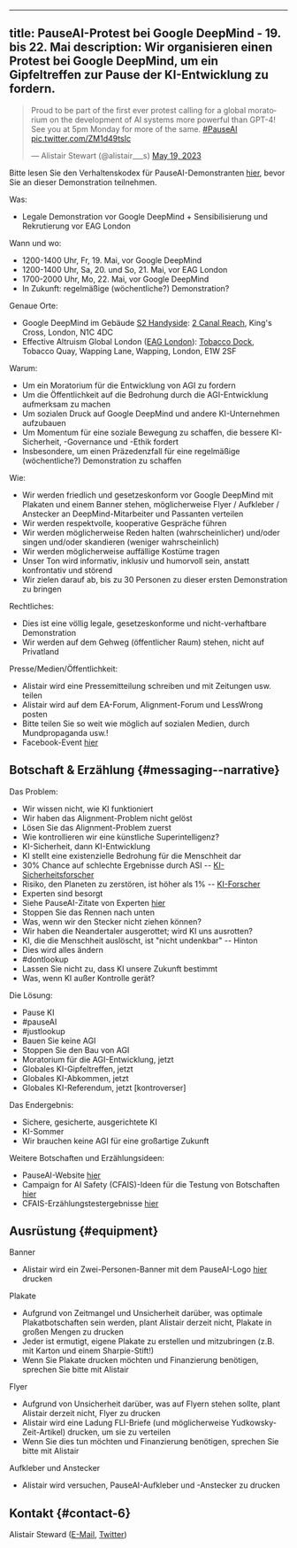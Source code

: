 

---
title: PauseAI-Protest bei Google DeepMind - 19. bis 22. Mai
description: Wir organisieren einen Protest bei Google DeepMind, um ein Gipfeltreffen zur Pause der KI-Entwicklung zu fordern.
---

<script>
    import WidgetConsent from '$lib/components/widget-consent/WidgetConsent.svelte'
</script>

<WidgetConsent>
<div>
<blockquote class="twitter-tweet"><p lang="en" dir="ltr">Proud to be part of the first ever protest calling for a global moratorium on the development of AI systems more powerful than GPT-4! See you at 5pm Monday for more of the same. <a href="https://twitter.com/hashtag/PauseAI?src=hash&amp;ref_src=twsrc%5Etfw">#PauseAI</a> <a href="https://t.co/ZM1d49tsIc">pic.twitter.com/ZM1d49tsIc</a></p>&mdash; Alistair Stewart (@alistair___s) <a href="https://twitter.com/alistair___s/status/1659559271351058433?ref_src=twsrc%5Etfw">May 19, 2023</a></blockquote> <script async src="https://platform.twitter.com/widgets.js" charset="utf-8"></script>
</div>
</WidgetConsent>

Bitte lesen Sie den Verhaltenskodex für PauseAI-Demonstranten [hier](https://pauseai.info/protesters-code-of-conduct), bevor Sie an dieser Demonstration teilnehmen.

Was:

- Legale Demonstration vor Google DeepMind + Sensibilisierung und Rekrutierung vor EAG London

Wann und wo:

- 1200-1400 Uhr, Fr, 19. Mai, vor Google DeepMind
- 1200-1400 Uhr, Sa, 20. und So, 21. Mai, vor EAG London
- 1700-2000 Uhr, Mo, 22. Mai, vor Google DeepMind
- In Zukunft: regelmäßige (wöchentliche?) Demonstration?

Genaue Orte:

- Google DeepMind im Gebäude [S2 Handyside](https://www.kingscross.co.uk/s2-handyside): [2 Canal Reach](https://goo.gl/maps/HEA1pvEQJRfmymiEA?coh=178571&entry=tt), King's Cross, London, N1C 4DC
- Effective Altruism Global London ([EAG London](https://www.effectivealtruism.org/ea-global/events/ea-global-london-2023)): [Tobacco Dock](https://goo.gl/maps/MfVJ6Exfv7B1NbcL6?coh=178571&entry=tt), Tobacco Quay, Wapping Lane, Wapping, London, E1W 2SF

Warum:

- Um ein Moratorium für die Entwicklung von AGI zu fordern
- Um die Öffentlichkeit auf die Bedrohung durch die AGI-Entwicklung aufmerksam zu machen
- Um sozialen Druck auf Google DeepMind und andere KI-Unternehmen aufzubauen
- Um Momentum für eine soziale Bewegung zu schaffen, die bessere KI-Sicherheit, -Governance und -Ethik fordert
- Insbesondere, um einen Präzedenzfall für eine regelmäßige (wöchentliche?) Demonstration zu schaffen

Wie:

- Wir werden friedlich und gesetzeskonform vor Google DeepMind mit Plakaten und einem Banner stehen, möglicherweise Flyer / Aufkleber / Anstecker an DeepMind-Mitarbeiter und Passanten verteilen
- Wir werden respektvolle, kooperative Gespräche führen
- Wir werden möglicherweise Reden halten (wahrscheinlicher) und/oder singen und/oder skandieren (weniger wahrscheinlich)
- Wir werden möglicherweise auffällige Kostüme tragen
- Unser Ton wird informativ, inklusiv und humorvoll sein, anstatt konfrontativ und störend
- Wir zielen darauf ab, bis zu 30 Personen zu dieser ersten Demonstration zu bringen

Rechtliches:

- Dies ist eine völlig legale, gesetzeskonforme und nicht-verhaftbare Demonstration
- Wir werden auf dem Gehweg (öffentlicher Raum) stehen, nicht auf Privatland

Presse/Medien/Öffentlichkeit:

- Alistair wird eine Pressemitteilung schreiben und mit Zeitungen usw. teilen
- Alistair wird auf dem EA-Forum, Alignment-Forum und LessWrong posten
- Bitte teilen Sie so weit wie möglich auf sozialen Medien, durch Mundpropaganda usw.!
- Facebook-Event [hier](https://fb.me/e/Tc3BBimH)

## Botschaft & Erzählung {#messaging--narrative}

Das Problem:

- Wir wissen nicht, wie KI funktioniert
- Wir haben das Alignment-Problem nicht gelöst
- Lösen Sie das Alignment-Problem zuerst
- Wie kontrollieren wir eine künstliche Superintelligenz?
- KI-Sicherheit, dann KI-Entwicklung
- KI stellt eine existenzielle Bedrohung für die Menschheit dar
- 30% Chance auf schlechte Ergebnisse durch ASI -- [KI-Sicherheitsforscher](https://pauseai.info/xrisk)
- Risiko, den Planeten zu zerstören, ist höher als 1% -- [KI-Forscher](https://twitter.com/liron/status/1656929936639430657?s=20)
- Experten sind besorgt
- Siehe PauseAI-Zitate von Experten [hier](https://pauseai.info/xrisk)
- Stoppen Sie das Rennen nach unten
- Was, wenn wir den Stecker nicht ziehen können?
- Wir haben die Neandertaler ausgerottet; wird KI uns ausrotten?
- KI, die die Menschheit auslöscht, ist "nicht undenkbar" -- Hinton
- Dies wird alles ändern
- #dontlookup
- Lassen Sie nicht zu, dass KI unsere Zukunft bestimmt
- Was, wenn KI außer Kontrolle gerät?

Die Lösung:

- Pause KI
- #pauseAI
- #justlookup
- Bauen Sie keine AGI
- Stoppen Sie den Bau von AGI
- Moratorium für die AGI-Entwicklung, jetzt
- Globales KI-Gipfeltreffen, jetzt
- Globales KI-Abkommen, jetzt
- Globales KI-Referendum, jetzt [kontroverser]

Das Endergebnis:

- Sichere, gesicherte, ausgerichtete KI
- KI-Sommer
- Wir brauchen keine AGI für eine großartige Zukunft

Weitere Botschaften und Erzählungsideen:

- PauseAI-Website [hier](https://pauseai.info/risks)
- Campaign for AI Safety (CFAIS)-Ideen für die Testung von Botschaften [hier](https://docs.google.com/document/d/10D5WxU-vixiFe-klLWdSAJmYTB3Njtu3YXbz8qM2qZY/edit#heading=h.i7iryjlsib9y)
- CFAIS-Erzählungstestergebnisse [hier](https://www.campaignforaisafety.org/uncovering-effective-narratives-for-convincing-people-to-support-agi-moratorium/)

## Ausrüstung {#equipment}

Banner

- Alistair wird ein Zwei-Personen-Banner mit dem PauseAI-Logo [hier](https://twitter.com/Radlib4/status/1654262421794717696?s=20) drucken

Plakate

- Aufgrund von Zeitmangel und Unsicherheit darüber, was optimale Plakatbotschaften sein werden, plant Alistair derzeit nicht, Plakate in großen Mengen zu drucken
- Jeder ist ermutigt, eigene Plakate zu erstellen und mitzubringen (z.B. mit Karton und einem Sharpie-Stift!)
- Wenn Sie Plakate drucken möchten und Finanzierung benötigen, sprechen Sie bitte mit Alistair

Flyer

- Aufgrund von Unsicherheit darüber, was auf Flyern stehen sollte, plant Alistair derzeit nicht, Flyer zu drucken
- Alistair wird eine Ladung FLI-Briefe (und möglicherweise Yudkowsky-Zeit-Artikel) drucken, um sie zu verteilen
- Wenn Sie dies tun möchten und Finanzierung benötigen, sprechen Sie bitte mit Alistair

Aufkleber und Anstecker

- Alistair wird versuchen, PauseAI-Aufkleber und -Anstecker zu drucken

## Kontakt {#contact-6}

Alistair Steward ([E-Mail](mailto:achoto@protonmail.com), [Twitter](https://twitter.com/alistair___s))